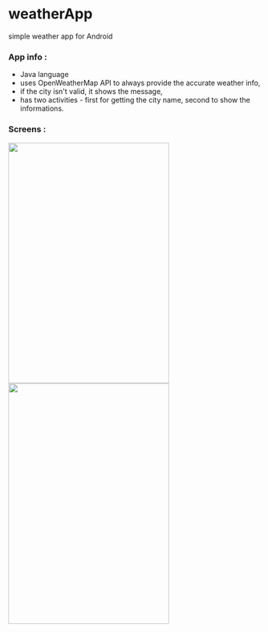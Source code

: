 # weatherApp
simple weather app for Android
</br>

### App info :
- Java language
- uses OpenWeatherMap API to always provide the accurate weather info,
- if the city isn't valid, it shows the message, 
- has two activities - first for getting the city name, second to show the informations.

### Screens :
<img src="https://user-images.githubusercontent.com/45369159/73356866-94adbe80-429b-11ea-96b5-848a06673ba5.png" width="320" height="480">
</br>
<img src="https://user-images.githubusercontent.com/45369159/73356874-98d9dc00-429b-11ea-81fa-37273405e6a0.png" width="320" height="480" align="center">
